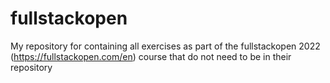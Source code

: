 # fullstackopen
My repository for containing all exercises as part of the fullstackopen 2022 (https://fullstackopen.com/en) course that do not need to be in their repository
